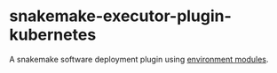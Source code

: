 # snakemake-executor-plugin-kubernetes

A snakemake software deployment plugin using [environment modules](https://modules.readthedocs.io).
